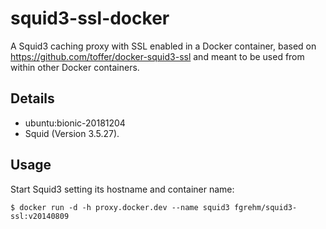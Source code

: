 # squid3-ssl-docker

A Squid3 caching proxy with SSL enabled in a Docker container, based on
https://github.com/toffer/docker-squid3-ssl and meant to be used from within
other Docker containers.

## Details

* ubuntu:bionic-20181204
* Squid (Version 3.5.27).

## Usage

Start Squid3 setting its hostname and container name:

```
$ docker run -d -h proxy.docker.dev --name squid3 fgrehm/squid3-ssl:v20140809
```

